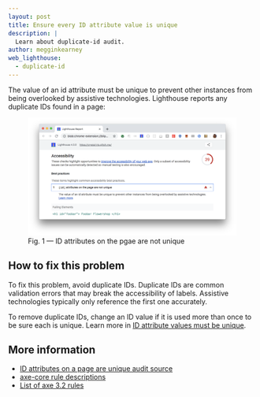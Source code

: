 ```yaml
---
layout: post
title: Ensure every ID attribute value is unique
description: |
  Learn about duplicate-id audit.
author: megginkearney
web_lighthouse:
  - duplicate-id
---
```


The value of an id attribute must be unique to prevent other instances
from being overlooked by assistive technologies.
Lighthouse reports any duplicate IDs found in a page:

<figure class="w-figure">
  <img class="w-screenshot w-screenshot--filled" src="duplicate-id.png" alt="Lighthouse audit showing ID attributes on the page are not unique">
  <figcaption class="w-figcaption">
    Fig. 1 — ID attributes on the pgae are not unique
  </figcaption>
</figure>


## How to fix this problem

To fix this problem,
avoid duplicate IDs.
Duplicate IDs are common validation errors that may break the accessibility of labels.
Assistive technologies typically only reference the first one accurately.

To remove duplicate IDs,
change an ID value if it is used more than once to be sure each is unique.
Learn more in
[ID attribute values must be unique](https://dequeuniversity.com/rules/axe/3.2/duplicate-id).

<!--
## How this audit impacts overall Lighthouse score

Todo. I have no idea how accessibility scoring is working!
-->
## More information

- [ID attributes on a page are unique audit source](https://github.com/GoogleChrome/lighthouse/blob/master/lighthouse-core/audits/accessibility/duplicate-id.js)
- [axe-core rule descriptions](https://github.com/dequelabs/axe-core/blob/develop/doc/rule-descriptions.md)
- [List of axe 3.2 rules](https://dequeuniversity.com/rules/axe/3.2)